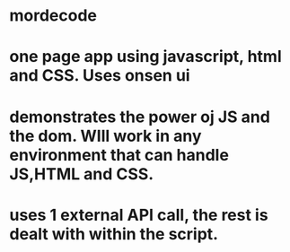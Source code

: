 # mordecode

# one page app using javascript, html and CSS. Uses onsen ui
# demonstrates the power oj JS and the dom. WIll work in any environment that can handle JS,HTML and CSS.
# uses 1 external API call, the rest is dealt with within the script.
